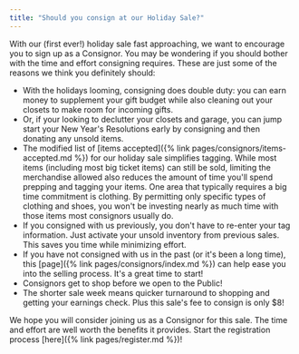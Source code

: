 ```yaml
---
title: "Should you consign at our Holiday Sale?"
---
```


With our (first ever!) holiday sale fast approaching, we want to encourage you to sign up as a Consignor. You may be wondering if you should bother with the time and effort consigning requires. These are just some of the reasons we think you definitely should:

* With the holidays looming, consigning does double duty: you can earn money to supplement your gift budget while also cleaning out your closets to make room for incoming gifts.
* Or, if your looking to declutter your closets and garage, you can jump start your New Year's Resolutions early by consigning and then donating any unsold items.
* The modified list of [items accepted]({% link pages/consignors/items-accepted.md %}) for our holiday sale simplifies tagging. While most items (including most big ticket items) can still be sold, limiting the merchandise allowed also reduces the amount of time you'll spend prepping and tagging your items. One area that typically requires a big time commitment is clothing. By permitting only specific types of clothing and shoes, you won't be investing nearly as much time with those items most consignors usually do.
* If you consigned with us previously, you don't have to re-enter your tag information. Just activate your unsold inventory from previous sales. This saves you time while minimizing effort.
* If you have not consigned with us in the past (or it's been a long time), this [page]({% link pages/consignors/index.md %}) can help ease you into the selling process. It's a great time to start!
* Consignors get to shop before we open to the Public!
* The shorter sale week means quicker turnaround to shopping and getting your earnings check. Plus this sale's fee to consign is only $8!

We hope you will consider joining us as a Consignor for this sale. The time and effort are well worth the benefits it provides. Start the registration process [here]({% link pages/register.md %})!
